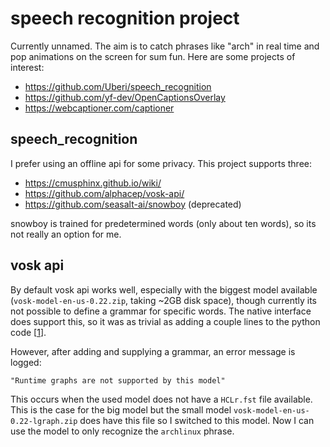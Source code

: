 # speech recognition project

Currently unnamed. The aim is to catch phrases like "arch" in real time and pop
animations on the screen for sum fun. Here are some projects of interest:

- https://github.com/Uberi/speech_recognition
- https://github.com/yf-dev/OpenCaptionsOverlay
- https://webcaptioner.com/captioner

## speech_recognition

I prefer using an offline api for some privacy. This project supports three:

- https://cmusphinx.github.io/wiki/
- https://github.com/alphacep/vosk-api/
- https://github.com/seasalt-ai/snowboy (deprecated)

snowboy is trained for predetermined words (only about ten words), so its not
really an option for me.

## vosk api

By default vosk api works well, especially with the biggest model available
(`vosk-model-en-us-0.22.zip`, taking ~2GB disk space), though currently its not
possible to define a grammar for specific words. The native interface does
support this, so it was as trivial as adding a couple lines to the python code
[[1]].

[1]: ./init.patch

However, after adding and supplying a grammar, an error message is logged:

```
"Runtime graphs are not supported by this model"
```

This occurs when the used model does not have a `HCLr.fst` file available. This
is the case for the big model but the small model
`vosk-model-en-us-0.22-lgraph.zip` does have this file so I switched to this
model. Now I can use the model to only recognize the `archlinux` phrase.

[2]: https://alphacephei.com/vosk/models